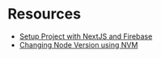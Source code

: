 # Resources
* [Setup Project with NextJS and Firebase](https://www.freecodecamp.org/news/create-full-stack-app-with-nextjs13-and-firebase/)
* [Changing Node Version using NVM](https://stackoverflow.com/questions/7718313/how-to-change-to-an-older-version-of-node-js)